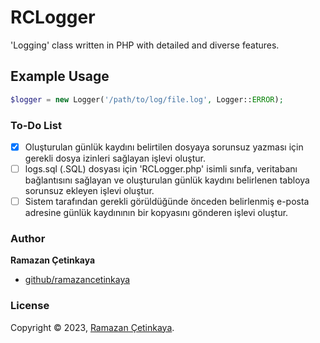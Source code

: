 # RCLogger
'Logging' class written in PHP with detailed and diverse features.

## Example Usage
```php
$logger = new Logger('/path/to/log/file.log', Logger::ERROR);
```

### To-Do List
- [x] Oluşturulan günlük kaydını belirtilen dosyaya sorunsuz yazması için gerekli dosya izinleri sağlayan işlevi oluştur. 
- [ ] logs.sql (.SQL) dosyası için 'RCLogger.php' isimli sınıfa, veritabanı bağlantısını sağlayan ve oluşturulan günlük kaydını belirlenen tabloya sorunsuz ekleyen işlevi oluştur.
- [ ] Sistem tarafından gerekli görüldüğünde önceden belirlenmiş e-posta adresine günlük kaydınının bir kopyasını gönderen işlevi oluştur.

### Author

**Ramazan Çetinkaya**

* [github/ramazancetinkaya](https://github.com/ramazancetinkaya)

### License

Copyright © 2023, [Ramazan Çetinkaya](https://github.com/ramazancetinkaya).
